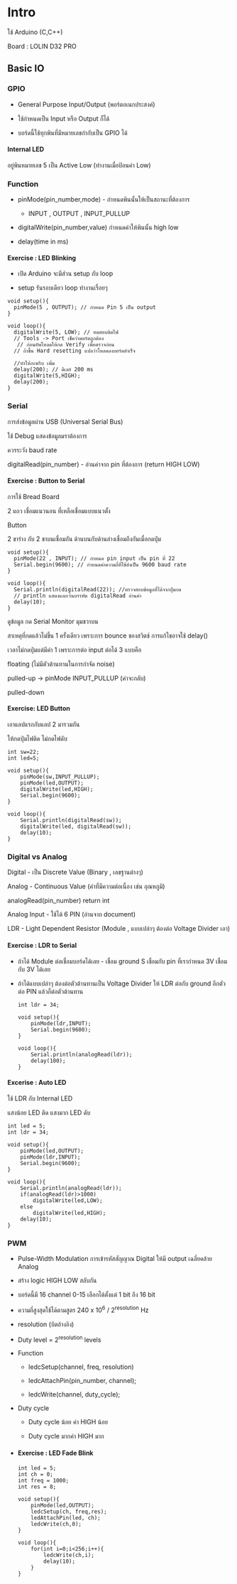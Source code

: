# Intro

ใช้ Arduino (C,C++)

Board : LOLIN D32 PRO

## Basic IO

### GPIO

- General Purpose Input/Output (พอร์ตอเนกประสงค์)

- ใช้กำหนดเป็น Input หรือ Output ก็ได้

- บอร์ดนี้ใช้ทุกพินที่มีหมายเลขกำกับเป็น GPIO ได้

#### Internal LED

อยู่พินหมายเลข 5 เป็น Active Low (ทำงานเมื่อป้อนค่า Low)

### Function

- pinMode(pin_number,mode) - กำหนดพินนั้นให้เป็นสถานะที่ต้องการ
  
  - INPUT , OUTPUT , INPUT_PULLUP

- digitalWrite(pin_number,value) กำหนดค่าให้พินนั้น high low

- delay(time in ms)

#### Exercise : LED Blinking

- เปิด Arduino จะมีส่วน setup กับ loop

- setup รันรอบเดียว loop ทำงานเรื่อยๆ

```
void setup(){
  pinMode(5 , OUTPUT); // กำหนด Pin 5 เป็น output
}

void loop(){
  digitalWrite(5, LOW); // ทดสอบติดไฟ
  // Tools -> Port เช็คว่าพอร์ตถูกต้อง
   // ก่อนอัพโหลดให้กด Verify เพื่อตรวจก่อน
  // ถ้าขึ้น Hard resetting แปลว่าโหลดลงบอร์ดสำเร็จ

  //ทำให้กะพริบ เพิ่ม
  delay(200); // ดีเลย์ 200 ms    
  digitalWrite(5,HIGH);
  delay(200);
}
```

### Serial

การส่งข้อมูลผ่าน USB (Universal Serial Bus)

ใช้ Debug แสดงข้อมูลมราต้องการ

ควรระวัง baud rate

digitalRead(pin_number) - อ่านค่าจาก pin ที่ต้องการ (return HIGH LOW)

#### Exercise : Button to Serial

การใช้ Bread Board

2 แถว เชื่อมแนวนอน ที่เหลือเชื่อมแบบแนวตั้ง

Button

2 ขาร่าง กับ 2 ขาบนเชื่อมกัน ด้านบนกับด้านล่างเชื่อมถึงกันเมื่อกดปุ่ม

```
void setup(){
  pinMode(22 , INPUT); // กำหนด pin input เป็น pin ที่ 22
  Serial.begin(9600); // กำหนดค่าความถี่ที่ใช้ส่งเป็น 9600 baud rate
}

void loop(){
  Serial.println(digitalRead(22)); //ตรวจสอบข้อมูลที่ได้จากปุ่มกด 
  // println แสดงและเว้นบรรทัด digitalRead อ่านค่า
  delay(10);
}
```

ดูข้อมูล กด Serial Monitor มุมขวาบน

สาเหตุที่กดแล้วไม่ขึ้น 1 ครั้งเดียว เพราะการ bounce ของสวิตช์ การแก้ไขอาจใช้ delay()

เวลาไม่กดปุ่มแต่มีค่า 1 เพราะการต่อ input ต่อได้ 3 แบบคือ

floating (ไม่มีตัวต้านทานในการกำจัด noise)

pulled-up -> pinMode INPUT_PULLUP (ค่าจะกลับ)

pulled-down

#### Exercise: LED Button

เอาแลปแรกกับแลป 2 มารวมกัน

ให้กดปุ่มไฟติด ไม่กดไฟดับ

```
int sw=22;
int led=5;

void setup(){
    pinMode(sw,INPUT_PULLUP);
    pinMode(led,OUTPUT);
    digitalWrite(led,HIGH);
    Serial.begin(9600);
}

void loop(){
    Serial.println(digitalRead(sw));
    digitalWrite(led, digitalRead(sw));
    delay(10);
}
```

### Digital vs Analog

Digital - เป็น Discrete Value (Binary , เลขฐานต่างๆ)

Analog - Continuous Value (ค่าที่มีความต่อเนื่อง เช่น อุณหภูมิ)

analogRead(pin_number) return int

Analog Input - ใช้ได้ 6 PIN (อ่านจาก document)

LDR - Light Dependent Resistor (Module , แบบเปล่าๆ ต้องต่อ Voltage Divider เอา)

#### Exercise : LDR to Serial

- ถ้าได้ Module ต่อเชื่อมบอร์ดได้เลย - เชื่อม ground S เชื่อมกับ pin ที่เรากำหนด 3V เชื่อมกับ 3V ได้เลย

- ถ้าได้แบบเปล่าๆ ต้องต่อตัวต้านทานเป็น Voltage Divider ให้ LDR ต่อกับ ground อีกตัวต่อ PIN แล้วก็ต่อตัวต้านทาน
  
  ```
  int ldr = 34;
  
  void setup(){
      pinMode(ldr,INPUT);
      Serial.begin(9600);
  }
  
  void loop(){
      Serial.println(analogRead(ldr));
      delay(100);
  }
  ```

#### Excerise : Auto LED

ใช้ LDR กับ Internal LED

แสงน้อย LED ติด แสงมาก LED ดับ

```
int led = 5;
int ldr = 34;

void setup(){
    pinMode(led,OUTPUT);
    pinMode(ldr,INPUT);
    Serial.begin(9600);
}

void loop(){
    Serial.println(analogRead(ldr));
    if(analogRead(ldr)>1000)
        digitalWrite(led,LOW);
    else
        digitalWrite(led,HIGH);
    delay(10);
}
```

### PWM

- Pulse-Width Modulation การเข้ารหัสสัญญาณ Digital ให้มี output เฉลี่ยคล้าย Analog

- สร้าง logic HIGH LOW สลับกัน

- บอร์ดนี้มี 16 channel 0-15 เลือกได้ตั้งแต่ 1 bit ถึง 16 bit

- ความถี่สูงสุดใช้ได้ตามสูตร 240 x 10<sup>6</sup> / 2<sup>resolution</sup> Hz

- resolution (บิตอ้างอิง)

- Duty level = 2<sup>resolution</sup> levels

- Function
  
  - ledcSetup(channel, freq, resolution)
  
  - ledcAttachPin(pin_number, channel);
  
  - ledcWrite(channel, duty_cycle);

- Duty cycle
  
  - Duty cycle น้อย ค่า HIGH น้อย 
  
  - Duty cycle มากค่า HIGH มาก

- #### Exercise : LED Fade Blink
  
  ```
  int led = 5;
  int ch = 0;
  int freq = 1000;
  int res = 8;
  
  void setup(){
      pinMode(led,OUTPUT);
      ledcSetup(ch, freq,res);
      ledAttachPin(led, ch);
      ledcWrite(ch,0);
  }
  
  void loop(){
      for(int i=0;i<256;i++){
          ledcWrite(ch,i);
          delay(10);
      }
  }
  ```
